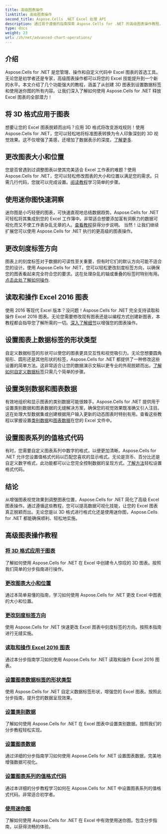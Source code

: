 ```yaml
---
title: 高级图表操作
linktitle: 高级图表操作
second_title: Aspose.Cells .NET Excel 处理 API
description: 通过易于遵循的指南探索 Aspose.Cells for .NET 的高级图表操作教程，包括 3D 图表、图表大小、刻度标签等。
type: docs
weight: 23
url: /zh/net/advanced-chart-operations/
---
```

## 介绍

Aspose.Cells for .NET 是您管理、操作和自定义代码中 Excel 图表的首选工具。无论您是初学者还是专家，高级图表操作都可以将您的 Excel 技能提升到一个新的水平。本文介绍了几个功能强大的教程，涵盖了从创建 3D 图表到设置数据标签和使用迷你图的所有内容。让我们深入了解如何使用 Aspose.Cells for .NET 释放 Excel 图表的全部潜力！

## 将 3D 格式应用于图表

想要让您的 Excel 图表脱颖而出吗？应用 3D 格式将改变游戏规则！使用 Aspose.Cells for .NET，您可以轻松地将标准图表转换为令人印象深刻的 3D 视觉效果。这不仅增强了美感，还增加了数据表示的深度。[了解更多](./apply-3d-format-to-chart/).

## 更改图表大小和位置

您是否曾遇到过调整图表以使其完美适合 Excel 工作表的难题？使用 Aspose.Cells for .NET，您可以轻松修改图表的大小和位置以满足您的需求。只需几行代码，您就可以完成设置。[阅读教程](./change-chart-size-and-position/)学习简单的步骤。

## 使用迷你图快速洞察

迷你图是小巧轻便的图表，可快速直观地总结数据趋势。Aspose.Cells for .NET 可轻松将其集成到您的 Excel 工作簿中。非常适合想要添加富有洞察力的数据可视化而又不使工作表杂乱无章的人。[查看教程](./using-sparklines/)获得分步说明。
当然！让我们继续扩展您可以使用 Aspose.Cells for .NET 执行的更高级的图表操作。

## 更改刻度标签方向

图表上的刻度标签对于数据的可读性至关重要，但有时它们的默认方向可能不适合您的设计。使用 Aspose.Cells for .NET，您可以轻松更改刻度标签方向，以确保您的图表看起来完全符合您的要求。这在处理杂乱的轴或重叠的标签时特别有用。[点击此处了解如何操作](./change-tick-label-direction/).

## 读取和操作 Excel 2016 图表

使用 2016 等现代 Excel 版本？没问题！Aspose.Cells for .NET 完全支持读取和操作 Excel 2016 图表。无论您需要修改现有图表还是以编程方式创建新图表，本教程都会指导您了解所需的一切。[深入了解细节](./read-and-manipulate-excel-2016-charts/)以增强您的图表操作。

## 设置图表上数据标签的形状类型

自定义数据标签的形状可以使您的图表更具交互性和视觉吸引力。无论您想要圆角矩形、圆形还是其他形状的标签，Aspose.Cells for .NET 都提供了一种修改这些设置的简单方法。这非常适合让您的数据演示文稿以更专业的外观脱颖而出。[了解如何自定义数据标签](./set-shape-type-of-data-labels-of-chart/)只需几个简单的步骤。

## 设置类别数据和图表数据

有效地组织和显示图表的类别数据可能很棘手。Aspose.Cells for .NET 提供用于设置类别数据和图表数据的无缝解决方案，确保您的视觉效果既准确又引人注目。这在处理大型数据集或创建根据用户输入更新的动态图表时特别有用。查看这些教程以掌握设置[类别数据](./setting-category-data/)和[图表数据](./setting-chart-data/)在您的 Excel 文件中。

## 设置图表系列的值格式代码

有时，您需要自定义图表系列中数字的格式，以便更加清晰。Aspose.Cells for .NET 允许您设置值格式代码以匹配您喜欢的显示格式。无论是货币、百分比还是自定义数字格式，此功能都可以让您完全控制数据的呈现方式。[了解方法](./set-values-format-code-of-chart-series/)轻松设置格式代码。

## 结论

从增强图表视觉效果到调整图表位置，Aspose.Cells for .NET 简化了高级 Excel 图表操作。通过遵循这些教程，您可以提高数据可视化技能，让您的 Excel 图表真正脱颖而出。无论您是以 3D 格式进行格式化还是使用迷你图，Aspose.Cells for .NET 都能确保顺利、轻松地实施。

## 高级图表操作教程
### [将 3D 格式应用于图表](./apply-3d-format-to-chart/)
了解如何使用 Aspose.Cells for .NET 在 Excel 中创建令人惊叹的 3D 图表。按照我们简单的分步指南进行操作。
### [更改图表大小和位置](./change-chart-size-and-position/)
通过本简单易懂的指南，学习如何使用 Aspose.Cells for .NET 更改 Excel 中图表的大小和位置。
### [更改刻度标签方向](./change-tick-label-direction/)
使用 Aspose.Cells for .NET 快速更改 Excel 图表中刻度标签的方向。按照本指南进行无缝实施。
### [读取和操作 Excel 2016 图表](./read-and-manipulate-excel-2016-charts/)
通过本分步指南学习如何使用 Aspose.Cells for .NET 读取和操作 Excel 2016 图表。
### [设置图表数据标签的形状类型](./set-shape-type-of-data-labels-of-chart/)
使用 Aspose.Cells for .NET 自定义数据标签形状，增强您的 Excel 图表。按照此分步指南，提升您的数据呈现效果。
### [设置类别数据](./setting-category-data/)
了解如何使用 Aspose.Cells for .NET 在 Excel 图表中设置类别数据。按照我们的分步教程轻松实现。
### [设置图表数据](./setting-chart-data/)
通过详细的分步指南学习如何使用 Aspose.Cells for .NET 设置图表数据，完美地增强数据可视化。
### [设置图表系列的值格式代码](./set-values-format-code-of-chart-series/)
通过本详细的分步教程学习如何在 Aspose.Cells for .NET 中设置图表系列的值格式代码。非常适合初学者。
### [使用迷你图](./using-sparklines/)
了解如何使用 Aspose.Cells for .NET 在 Excel 中有效使用迷你图。包含分步指南，以获得流畅的体验。